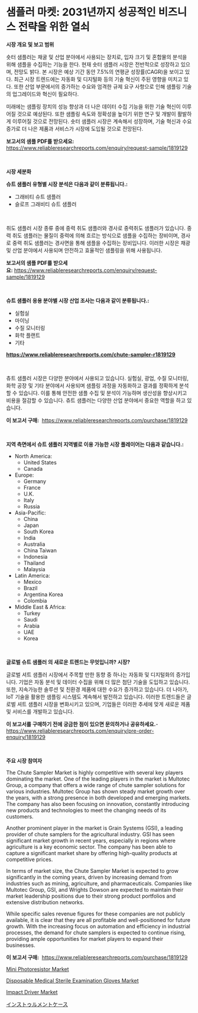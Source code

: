 <p><h1>샘플러 마켓: 2031년까지 성공적인 비즈니스 전략을 위한 열쇠</h1></p><p><strong>시장 개요 및 보고 범위</strong></p>
<p><p>숏터 샘플러는 채굴 및 산업 분야에서 사용되는 장치로, 입자 크기 및 혼합물의 분석을 위해 샘플을 수집하는 기능을 한다. 현재 숏터 샘플러 시장은 전반적으로 성장하고 있으며, 전망도 밝다. 본 시장은 예상 기간 동안 7.5%의 연평균 성장률(CAGR)을 보이고 있다. 최근 시장 트렌드에는 자동화 및 디지털화 등의 기술 혁신이 주된 영향을 미치고 있다. 또한 산업 부문에서의 증가하는 수요와 엄격한 규제 요구 사항으로 인해 샘플링 기술의 업그레이드와 혁신이 필요하다. </p><p>미래에는 샘플링 장치의 성능 향상과 더 나은 데이터 수집 기능을 위한 기술 혁신이 이루어질 것으로 예상된다. 또한 샘플링 속도와 정확성을 높이기 위한 연구 및 개발이 활발하게 이루어질 것으로 전망된다. 숏터 샘플러 시장은 계속해서 성장하며, 기술 혁신과 수요 증가로 더 나은 제품과 서비스가 시장에 도입될 것으로 전망된다.</p></p>
<p><strong>보고서의 샘플 PDF를 받으세요:</strong> <a href="https://www.reliableresearchreports.com/enquiry/request-sample/1819129">https://www.reliableresearchreports.com/enquiry/request-sample/1819129</a></p>
<p>&nbsp;</p>
<p><strong>시장 세분화</strong></p>
<p><strong>슈트 샘플러 유형별 시장 분석은 다음과 같이 분류됩니다.:</strong></p>
<p><ul><li>그래비티 슈트 샘플러</li><li>슬로프 그래비티 슈트 샘플러</li></ul></p>
<p>&nbsp;</p>
<p><p>취도 샘플러 시장 종류 중에 중력 취도 샘플러와 경사로 중력취도 샘플러가 있습니다. 중력 취도 샘플러는 물질이 중력에 의해 흐르는 방식으로 샘플을 수집하는 장비이며, 경사로 중력 취도 샘플러는 경사면을 통해 샘플을 수집하는 장비입니다. 이러한 시장은 채광 및 산업 분야에서 사용되며 안전하고 효율적인 샘플링을 위해 사용됩니다.</p></p>
<p><strong>보고서의 샘플 PDF를 받으세요:</strong>&nbsp;<a href="https://www.reliableresearchreports.com/enquiry/request-sample/1819129">https://www.reliableresearchreports.com/enquiry/request-sample/1819129</a></p>
<p>&nbsp;</p>
<p><strong> 슈트 샘플러 응용 분야별 시장 산업 조사는 다음과 같이 분류됩니다.:</strong></p>
<p><ul><li>실험실</li><li>마이닝</li><li>수질 모니터링</li><li>화학 플랜트</li><li>기타</li></ul></p>
<p><strong><a href="https://www.reliableresearchreports.com/chute-sampler-r1819129">https://www.reliableresearchreports.com/chute-sampler-r1819129</a></strong></p>
<p>&nbsp;</p>
<p><p>츄트 샘플러 시장은 다양한 분야에서 사용되고 있습니다. 실험실, 광업, 수질 모니터링, 화학 공장 및 기타 분야에서 사용되며 샘플링 과정을 자동화하고 결과를 정확하게 분석할 수 있습니다. 이를 통해 안전한 샘플 수집 및 분석이 가능하며 생산성을 향상시키고 비용을 절감할 수 있습니다. 츄트 샘플러는 다양한 산업 분야에서 중요한 역할을 하고 있습니다.</p></p>
<p><strong>이 보고서 구매:</strong>&nbsp; <a href="https://www.reliableresearchreports.com/purchase/1819129">https://www.reliableresearchreports.com/purchase/1819129</a></p>
<p>&nbsp;</p>
<p><strong>지역 측면에서 슈트 샘플러 지역별로 이용 가능한 시장 플레이어는 다음과 같습니다.:</strong></p>
<p><ul>
    <li>
        North America:
        <ul>
            <li>United States</li>
            <li>Canada</li>
        </ul>
    </li>
    <li>
        Europe:
        <ul>
            <li>Germany</li>
            <li>France</li>
            <li>U.K.</li>
            <li>Italy</li>
            <li>Russia</li>
        </ul>
    </li>
    <li>
        Asia-Pacific:
        <ul>
            <li>China</li>
            <li>Japan</li>
            <li>South Korea</li>
            <li>India</li>
            <li>Australia</li>
            <li>China Taiwan</li>
            <li>Indonesia</li>
            <li>Thailand</li>
            <li>Malaysia</li>
        </ul>
    </li>
    <li>
        Latin America:
        <ul>
            <li>Mexico</li>
            <li>Brazil</li>
            <li>Argentina Korea</li>
            <li>Colombia</li>
        </ul>
    </li>
    <li>
        Middle East & Africa:
        <ul>
            <li>Turkey</li>
            <li>Saudi</li>
            <li>Arabia</li>
            <li>UAE</li>
            <li>Korea</li>
        </ul>
    </li>
    </ul></p>
<p>&nbsp;</p>
<p><strong>글로벌 슈트 샘플러 의 새로운 트렌드는 무엇입니까? 시장?</strong></p>
<p><p>글로벌 셔트 샘플러 시장에서 주목할 만한 동향 중 하나는 자동화 및 디지털화의 증가입니다. 기업은 자동 분석 및 데이터 수집을 위해 더 많은 첨단 기술을 도입하고 있습니다. 또한, 지속가능한 솔루션 및 친환경 제품에 대한 수요가 증가하고 있습니다. 더 나아가, IoT 기술을 활용한 샘플링 시스템도 계속해서 발전하고 있습니다. 이러한 트렌드들은 글로벌 셔트 샘플러 시장을 변화시키고 있으며, 기업들은 이러한 추세에 맞게 새로운 제품 및 서비스를 개발하고 있습니다.</p></p>
<p><strong>이 보고서를 구매하기 전에 궁금한 점이 있으면 문의하거나 공유하세요.</strong>- <a href="https://www.reliableresearchreports.com/enquiry/pre-order-enquiry/1819129">https://www.reliableresearchreports.com/enquiry/pre-order-enquiry/1819129</a></p>
<p>&nbsp;</p>
<p><strong>주요 시장 참여자</strong></p>
<p><p>The Chute Sampler Market is highly competitive with several key players dominating the market. One of the leading players in the market is Multotec Group, a company that offers a wide range of chute sampler solutions for various industries. Multotec Group has shown steady market growth over the years, with a strong presence in both developed and emerging markets. The company has also been focusing on innovation, constantly introducing new products and technologies to meet the changing needs of its customers.</p><p>Another prominent player in the market is Grain Systems (GSI), a leading provider of chute samplers for the agricultural industry. GSI has seen significant market growth in recent years, especially in regions where agriculture is a key economic sector. The company has been able to capture a significant market share by offering high-quality products at competitive prices.</p><p>In terms of market size, the Chute Sampler Market is expected to grow significantly in the coming years, driven by increasing demand from industries such as mining, agriculture, and pharmaceuticals. Companies like Multotec Group, GSI, and Wrights Dowson are expected to maintain their market leadership positions due to their strong product portfolios and extensive distribution networks.</p><p>While specific sales revenue figures for these companies are not publicly available, it is clear that they are all profitable and well-positioned for future growth. With the increasing focus on automation and efficiency in industrial processes, the demand for chute samplers is expected to continue rising, providing ample opportunities for market players to expand their businesses.</p></p>
<p><strong>이 보고서 구매:</strong>&nbsp;&nbsp;<a href="https://www.reliableresearchreports.com/purchase/1819129">https://www.reliableresearchreports.com/purchase/1819129</a></p>
<p><p><a href="https://view.publitas.com/reportprime-1/mini-photoresistor-market-competitive-analysis-market-trends-and-forecast-to-2031/">Mini Photoresistor Market</a></p><p><a href="https://acidic-farm-354.notion.site/Disposable-Medical-Sterile-Examination-Gloves-Market-Report-Reveals-the-Latest-Trends-And-Growth-Opp-3edd2f75761b4b2ebb638ab677ed8e73">Disposable Medical Sterile Examination Gloves Market</a></p><p><a href="https://github.com/dimitrishawkinswaynenp91rgz/Market-Research-Report-List-2/blob/main/impact-driver-market.md">Impact Driver Market</a></p><p><a href="https://github.com/one-cool-chick/Market-Research-Report-List-1/blob/main/627517232355.md">インストゥルメントケース</a></p></p>